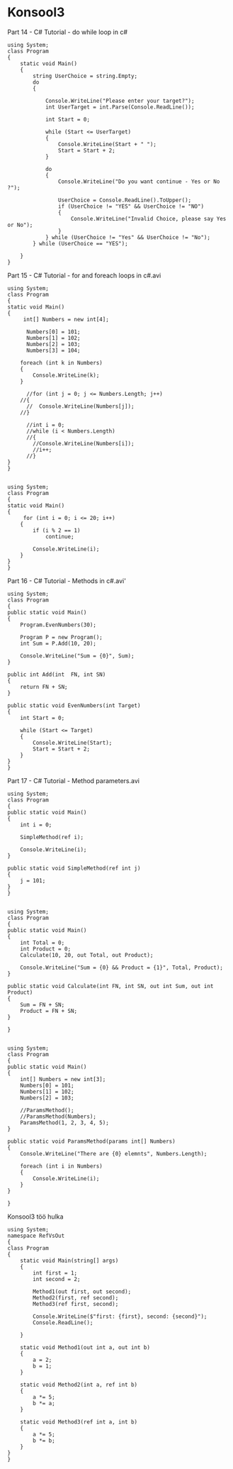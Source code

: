 # Konsool3

Part 14 - C# Tutorial - do while loop in c#

    using System;
    class Program
    {
        static void Main()
        {
            string UserChoice = string.Empty;
            do
            {

                Console.WriteLine("Please enter your target?");
                int UserTarget = int.Parse(Console.ReadLine());

                int Start = 0;

                while (Start <= UserTarget)
                {
                    Console.WriteLine(Start + " ");
                    Start = Start + 2;
                }

                do
                {
                    Console.WriteLine("Do you want continue - Yes or No ?");

                    UserChoice = Console.ReadLine().ToUpper();
                    if (UserChoice != "YES" && UserChoice != "NO")
                    {
                        Console.WriteLine("Invalid Choice, please say Yes or No");
                    }
                } while (UserChoice != "Yes" && UserChoice != "No");
            } while (UserChoice == "YES");

        }
    }
    

Part 15 - C# Tutorial - for and foreach loops in c#.avi

    using System;
    class Program
    {
    static void Main()
    {
         int[] Numbers = new int[4];

          Numbers[0] = 101;
          Numbers[1] = 102;
          Numbers[2] = 103;
          Numbers[3] = 104;

        foreach (int k in Numbers)
        {
            Console.WriteLine(k);
        }

          //for (int j = 0; j <= Numbers.Length; j++)
        //{
          //  Console.WriteLine(Numbers[j]);
        //}

          //int i = 0;
          //while (i < Numbers.Length)
          //{
            //Console.WriteLine(Numbers[i]);
            //i++;
          //}
    }
    }
    
    
    using System;
    class Program
    {
    static void Main()
    {
         for (int i = 0; i <= 20; i++)
        {
            if (i % 2 == 1)
                continue;

            Console.WriteLine(i);
        }
    }
    }
    
Part 16 - C# Tutorial - Methods in c#.avi'

    using System;
    class Program
    {
    public static void Main()
    {
        Program.EvenNumbers(30);

        Program P = new Program();
        int Sum = P.Add(10, 20);

        Console.WriteLine("Sum = {0}", Sum);
    }

    public int Add(int  FN, int SN)
    {
        return FN + SN;
    }

    public static void EvenNumbers(int Target)
    {
        int Start = 0;

        while (Start <= Target)
        {
            Console.WriteLine(Start);
            Start = Start + 2;
        }
    }
    }
    
Part 17 - C# Tutorial - Method parameters.avi

    using System;
    class Program
    {
    public static void Main()
    {
        int i = 0;

        SimpleMethod(ref i);

        Console.WriteLine(i);
    }

    public static void SimpleMethod(ref int j)
    {
        j = 101;
    }
    }
    
    
    using System;
    class Program
    {
    public static void Main()
    {
        int Total = 0;
        int Product = 0;
        Calculate(10, 20, out Total, out Product);

        Console.WriteLine("Sum = {0} && Product = {1}", Total, Product);
    }

    public static void Calculate(int FN, int SN, out int Sum, out int Product)
    {
        Sum = FN + SN;
        Product = FN + SN;
    }
   
    }
    
    
    using System;
    class Program
    {
    public static void Main()
    {
        int[] Numbers = new int[3];
        Numbers[0] = 101;
        Numbers[1] = 102;
        Numbers[2] = 103;

        //ParamsMethod();
        //ParamsMethod(Numbers);
        ParamsMethod(1, 2, 3, 4, 5);
    }

    public static void ParamsMethod(params int[] Numbers)
    {
        Console.WriteLine("There are {0} elemnts", Numbers.Length);

        foreach (int i in Numbers)
        {
            Console.WriteLine(i);
        }
    }

    }
    
 Konsool3 töö hulka
 
    using System;
    namespace RefVsOut
    {
    class Program
    {
        static void Main(string[] args)
        {
            int first = 1;
            int second = 2;

            Method1(out first, out second);
            Method2(first, ref second);
            Method3(ref first, second);

            Console.WriteLine($"first: {first}, second: {second}");
            Console.ReadLine();

        }

        static void Method1(out int a, out int b)
        {
            a = 2;
            b = 1;
        }

        static void Method2(int a, ref int b)
        {
            a *= 5;
            b *= a;
        }

        static void Method3(ref int a, int b)
        {
            a *= 5;
            b *= b;
        }
    }
    }


    
    














   
